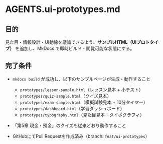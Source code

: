 # AGENTS.ui-prototypes.md

## 目的

見た目・情報設計・UI動線を議論できるよう、**サンプルHTML（UIプロトタイプ）** を追加し、MkDocs で即時ビルド・閲覧可能な状態にする。

## 完了条件

- `mkdocs build` が成功し、以下のサンプルページが生成・動作すること
  - `prototypes/lesson-sample.html`（レッスン見本 + 小テスト）
  - `prototypes/quiz-sample.html`（クイズ見本）
  - `prototypes/exam-sample.html`（模擬試験見本 + 10分タイマー）
  - `prototypes/dashboard.html`（学習ダッシュボード）
  - `prototypes/typography.html`（見た目見本・タイポグラフィ）

- 「第5章 現金・預金」のクイズも従来どおり動作すること

- GitHubにてPull Requestを作成済み（branch: `feat/ui-prototypes`）
